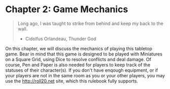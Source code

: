 Chapter 2: Game Mechanics
===
> Long ago, I was taught to strike from behind and keep my back to the wall.  
> - Cidolfus Orlandeau, Thunder God

On this chapter, we will discuss the mechanics of playing this tabletop game. Bear in mind that this game is designed to be played with Miniatures on a Square Grid, using Dice to resolve conflicts and deal damage. Of course, Pen and Paper is also needed for players to keep track of the statuses of their character(s). If you don't have enqough equipment, or if your players are not in the same room as you or your other players, you may use the http://roll20.net site, which this rulebook fully supports.